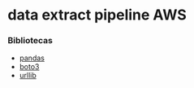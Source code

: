 # data extract pipeline AWS

### Bibliotecas

- [pandas](https://pandas.pydata.org/)
- [boto3](https://boto3.amazonaws.com/v1/documentation/api/latest/index.html)
- [urllib](https://docs.python.org/3/library/urllib.html)